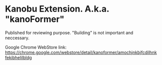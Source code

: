 Kanobu Extension. A.k.a. "kanoFormer"
================

Published for reviewing purpose.
"Building" is not important and neccessary.

Google Chrome WebStore link: https://chrome.google.com/webstore/detail/kanoformer/amochjnkbjfcdilhnkfekibhelilbldg
